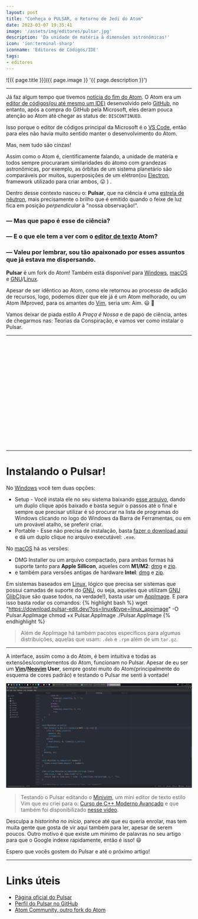 ```yaml
---
layout: post
title: "Conheça o PULSAR, o Retorno de Jedi do Atom"
date: 2023-03-07 19:35:41
image: '/assets/img/editores/pulsar.jpg'
description: 'Da unidade de matéria à dimensões astronômicas!'
icon: 'ion:terminal-sharp'
iconname: 'Editores de Códigos/IDE'
tags:
- editores
---
```


![{{ page.title }}]({{ page.image }} '{{ page.description }}')

---

Já faz algum tempo que tivemos [notícia do fim do Atom](https://github.blog/2022-06-08-sunsetting-atom/). O Atom era um [editor de códigos(ou até mesmo um IDE)](https://terminalroot.com.br/2021/12/os-32-melhores-ides-editores-de-texto-para-cpp.html#26-atom) desenvolvido pelo [GitHub](https://terminalroot.com.br/tags#github), no entanto, após a compra do GitHub pela Microsoft, eles deram pouca atenção ao Atom até chegar as status de: `DISCONTINUED`.

Isso porque o editor de códigos principal da Microsoft é o [VS Code](https://terminalroot.com.br/tags#vscode), então para eles não havia muito sentido manter o desenvolvimento do Atom.

Mas, nem tudo são cinzas!

Assim como o Atom é, cientificamente falando, a unidade de matéria e todos sempre procuraram similaridades do átomo com grandezas astronômicas, por exemplo, as órbitas de um sistema planetário são comparáveis por muitos, superposições de um elétron(ou [Electron](https://www.electronjs.org/), framework utilizado para criar ambos, 😛  ) . 

Dentro desse contexto nasceu o: **Pulsar**, que na ciência é uma [estrela de nêutron](https://pt.wikipedia.org/wiki/Pulsar), mais precisamente o brilho que é emitido quando o feixe de luz fica em posição *perpendicular* à "nossa observação!".

### — Mas que papo é esse de ciência?
### — E o que ele tem a ver com o [editor de texto](https://terminalroot.com.br/tags#editores) Atom?
### — Valeu por lembrar, sou tão apaixonado por esses assuntos que já estava me dispersando.

**Pulsar** é um fork do Atom! Também está disponível para [Windows](https://terminalroot.com.br/tags#windows), [macOS](https://terminalroot.com.br/tags#macos) e [GNU](https://terminalroot.com.br/tags#gnu)/[Linux](https://terminalroot.com.br/tags#linux).

Apesar de ser idêntico ao Atom, como ele retornou ao processo de adição de recursos, logo, podemos dizer que ele já é um Atom melhorado, ou um Atom IMproved, para os amantes do [Vim](https://terminalroot.com.br/tags#vim), seria um: Aim. 😃 🚫 

Vamos deixar de piada estilo *A Praça é Nossa* e de papo de ciência, antes de chegarmos nas: Teorias da Conspiração, e vamos ver como instalar o Pulsar.

---

<!-- SQUARE - GAMES ROOT -->
<script async src="//pagead2.googlesyndication.com/pagead/js/adsbygoogle.js"></script>
<ins class="adsbygoogle"
style="display:inline-block;width:336px;height:280px"
data-ad-client="ca-pub-2838251107855362"
data-ad-slot="5351066970"></ins>
<script>
(adsbygoogle = window.adsbygoogle || []).push({});
</script>

---

# Instalando o Pulsar!
No [Windows](https://terminalroot.com.br/tags#windows) você tem duas opções: 
- Setup - Você instala ele no seu sistema baixando [esse arquivo](https://download.pulsar-edit.dev/?os=windows&type=windows_setup), dando um duplo clique após baixado e basta seguir o passos até o final e sempre que precisar utilizar é só procurar na lista de programas do Windows clicando no logo do Windows da Barra de Ferramentas, ou em um provável atalho, se preferir criar.
- Portable - Esse não precisa de instalação, basta [fazer o download aqui](https://download.pulsar-edit.dev/?os=windows&type=windows_portable) e dá um duplo clique no arquivo executável: `.exe`.

No [macOS](https://terminalroot.com.br/tags#macos) há as versões: 
- DMG Installer ou um arquivo compactado, para ambas formas há suporte tanto para **Apple Sillicon**, aqueles com **M1/M2**: [dmg](https://download.pulsar-edit.dev/?os=silicon_mac&type=mac_dmg) e [zip](https://download.pulsar-edit.dev/?os=silicon_mac&type=mac_zip).
- e também para versões antigas de hardware **Intel**: [dmg](https://download.pulsar-edit.dev/?os=intel_mac&type=mac_dmg) e [zip](https://download.pulsar-edit.dev/?os=intel_mac&type=mac_zip).

Em sistemas baseados em [Linux](https://terminalroot.com.br/tags#linux), lógico que precisa ser sistemas que possui camadas de suporte do [GNU](https://terminalroot.com.br/tags#gnu), ou seja, aqueles que utilizam [GNU GlibC](https://www.gnu.org/software/libc/)(que são quase todos, na verdade!), basta usar um [AppImage](https://terminalroot.com.br/2020/05/conheca-o-app-get-um-gerenciador-de-appimages-via-linha-de-comando.html). E para isso basta rodar os comandos:
{% highlight bash %}
wget "https://download.pulsar-edit.dev/?os=linux&type=linux_appimage" -O Pulsar.AppImage
chmod +x Pulsar.AppImage
./Pulsar.AppImage
{% endhighlight %}
> Além de AppImage há também pacotes especificos para algumas distribuições, aquelas que usam: `.deb` e `.rpm` além de um `tar.gz`. 

---

A interface, assim como a do Atom, é bem intuitiva e todas as extensões/complementos do Atom, funcionam no Pulsar. Apesar de eu ser um **[Vim](https://terminalroot.com.br/vim)/[Neovim](https://terminalroot.com.br/tags#neovim) User**, sempre gostei muito do Atom(principalmente do esquema de cores padrão) e testando o Pulsar me senti à vontade!

[![Pulsar Minivim]( /assets/img/editores/minivim-pulsar.png)]( /assets/img/editores/minivim-pulsar.png) 
> Testando o Pulsar editando o [Minivim](https://github.com/terroo/minivim), um mini editor de texto estilo Vim que eu criei para o: [Curso de C++ Moderno Avançado](https://terminalroot.com.br/cpp) e que também foi disponibilizado [nesse vídeo](https://youtu.be/p7k2tiGbcwE).

Desculpa a *historinha no início*, parece até que eu queria enrolar, mas tem muita gente que gosta de vir aqui também para ler, apesar de serem poucos. Outro motivo é que existe um mínimo de palavras no seu artigo para que o Google indexe rapidamente, então é isso! 😃 

Espero que vocês gostem do Pulsar e até o próximo artigo!

---

# Links úteis
+ [Página oficial do Pulsar](https://pulsar-edit.dev/)
+ [Perfil do Pulsar no GitHub](https://github.com/pulsar-edit)
+ [Atom Community, outro fork do Atom](https://atom-community.github.io/)



